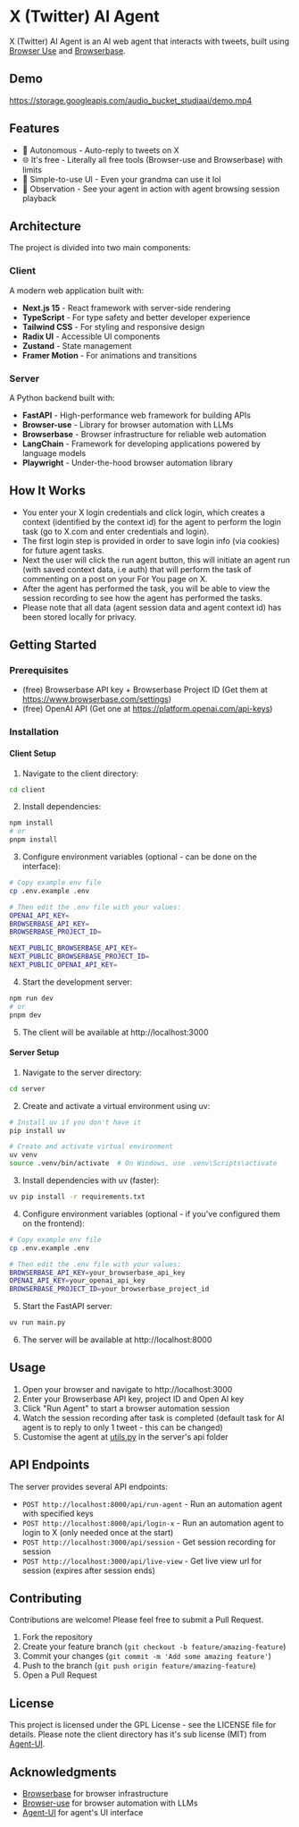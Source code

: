 # X (Twitter) AI Agent

X (Twitter) AI Agent is an AI web agent that interacts with tweets, built using [Browser Use](https://docs.browser-use.com/introduction) and [Browserbase](https://docs.browserbase.com/introduction/what-is-browserbase).

## Demo
 
https://storage.googleapis.com/audio_bucket_studiaai/demo.mp4

## Features

- 🤖 Autonomous - Auto-reply to tweets on X
- 🌐 It's free - Literally all free tools (Browser-use and Browserbase) with limits
- 📱 Simple-to-use UI - Even your grandma can use it lol 
- 🔄 Observation - See your agent in action with agent browsing session playback

## Architecture

The project is divided into two main components:

### Client

A modern web application built with:
- **Next.js 15** - React framework with server-side rendering
- **TypeScript** - For type safety and better developer experience
- **Tailwind CSS** - For styling and responsive design
- **Radix UI** - Accessible UI components
- **Zustand** - State management
- **Framer Motion** - For animations and transitions

### Server

A Python backend built with:
- **FastAPI** - High-performance web framework for building APIs
- **Browser-use** - Library for browser automation with LLMs
- **Browserbase** - Browser infrastructure for reliable web automation
- **LangChain** - Framework for developing applications powered by language models
- **Playwright** - Under-the-hood browser automation library

## How It Works
- You enter your X login credentials and click login, which creates a context (identified by the context id) for the agent to perform the login task (go to X.com and enter credentials and login). 
- The first login step is provided in order to save login info (via cookies) for future agent tasks.
- Next the user will click the run agent button, this will initiate an agent run (with saved context data, i.e auth) that will perform the task of commenting on a post on your For You page on X.
- After the agent has performed the task, you will be able to view the session recording to see how the agent has performed the tasks.
- Please note that all data (agent session data and agent context id) has been stored locally for privacy. 


## Getting Started

### Prerequisites

- (free) Browserbase API key + Browserbase Project ID (Get them at https://www.browserbase.com/settings)
- (free) OpenAI API (Get one at https://platform.openai.com/api-keys)

### Installation

#### Client Setup

1. Navigate to the client directory:
```bash
cd client
```

2. Install dependencies:
```bash
npm install
# or
pnpm install
```

3. Configure environment variables (optional - can be done on the interface):
```bash
# Copy example env file
cp .env.example .env

# Then edit the .env file with your values:
OPENAI_API_KEY=
BROWSERBASE_API_KEY=
BROWSERBASE_PROJECT_ID=

NEXT_PUBLIC_BROWSERBASE_API_KEY=
NEXT_PUBLIC_BROWSERBASE_PROJECT_ID=
NEXT_PUBLIC_OPENAI_API_KEY=
```

4. Start the development server:
```bash
npm run dev
# or
pnpm dev
```

5. The client will be available at http://localhost:3000

#### Server Setup

1. Navigate to the server directory:
```bash
cd server
```

2. Create and activate a virtual environment using uv:
```bash
# Install uv if you don't have it
pip install uv

# Create and activate virtual environment
uv venv
source .venv/bin/activate  # On Windows, use .venv\Scripts\activate
```

3. Install dependencies with uv (faster):
```bash
uv pip install -r requirements.txt
```

4. Configure environment variables (optional - if you've configured them on the frontend):
```bash
# Copy example env file
cp .env.example .env

# Then edit the .env file with your values:
BROWSERBASE_API_KEY=your_browserbase_api_key
OPENAI_API_KEY=your_openai_api_key
BROWSERBASE_PROJECT_ID=your_browserbase_project_id
```

5. Start the FastAPI server:
```bash
uv run main.py
```

6. The server will be available at http://localhost:8000

## Usage

1. Open your browser and navigate to http://localhost:3000
2. Enter your Browserbase API key, project ID and Open AI key
3. Click "Run Agent" to start a browser automation session
4. Watch the session recording after task is completed (default task for AI agent is to reply to only 1 tweet - this can be changed)
5. Customise the agent at [utils.py](server/api/utils.py) in the server's api folder

## API Endpoints

The server provides several API endpoints:

- `POST http://localhost:8000/api/run-agent` - Run an automation agent with specified keys
- `POST http://localhost:8000/api/login-x` - Run an automation agent to login to X (only needed once at the start)
- `POST http://localhost:3000/api/session` - Get session recording for session
- `POST http://localhost:3000/api/live-view` - Get live view url for session (expires after session ends)


## Contributing

Contributions are welcome! Please feel free to submit a Pull Request.

1. Fork the repository
2. Create your feature branch (`git checkout -b feature/amazing-feature`)
3. Commit your changes (`git commit -m 'Add some amazing feature'`)
4. Push to the branch (`git push origin feature/amazing-feature`)
5. Open a Pull Request

## License

This project is licensed under the GPL License - see the LICENSE file for details. Please note the client directory has it's sub license (MIT) from [Agent-UI](https://github.com/agno-agi/agent-ui).

## Acknowledgments

- [Browserbase](https://browserbase.com) for browser infrastructure
- [Browser-use](https://github.com/browser-use/browser-use) for browser automation with LLMs
- [Agent-UI](https://github.com/agno-agi/agent-ui) for agent's UI interface
